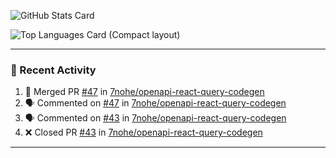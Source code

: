 ![GitHub Stats Card](https://github-readme-stats.vercel.app/api?username=7nohe&count_private=true&theme=react)

![Top Languages Card (Compact layout)](https://github-readme-stats.vercel.app/api/top-langs/?username=7nohe&layout=compact&theme=react)

---

### :koala: Recent Activity

<!--START_SECTION:activity-->
1. 🎉 Merged PR [#47](https://github.com/7nohe/openapi-react-query-codegen/pull/47) in [7nohe/openapi-react-query-codegen](https://github.com/7nohe/openapi-react-query-codegen)
2. 🗣 Commented on [#47](https://github.com/7nohe/openapi-react-query-codegen/pull/47#issuecomment-2027226279) in [7nohe/openapi-react-query-codegen](https://github.com/7nohe/openapi-react-query-codegen)
3. 🗣 Commented on [#43](https://github.com/7nohe/openapi-react-query-codegen/pull/43#issuecomment-2027217661) in [7nohe/openapi-react-query-codegen](https://github.com/7nohe/openapi-react-query-codegen)
4. ❌ Closed PR [#43](https://github.com/7nohe/openapi-react-query-codegen/pull/43) in [7nohe/openapi-react-query-codegen](https://github.com/7nohe/openapi-react-query-codegen)
<!--END_SECTION:activity-->

---
